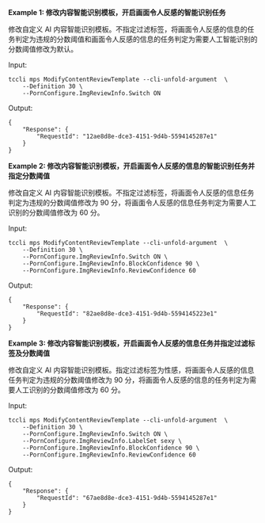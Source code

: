 **Example 1: 修改内容智能识别模板，开启画面令人反感的智能识别任务**

修改自定义 AI 内容智能识别模板。不指定过滤标签，将画面令人反感的信息的任务判定为违规的分数阈值和画面令人反感的信息的任务判定为需要人工智能识别的分数阈值修改为默认。

Input: 

```
tccli mps ModifyContentReviewTemplate --cli-unfold-argument  \
    --Definition 30 \
    --PornConfigure.ImgReviewInfo.Switch ON
```

Output: 
```
{
    "Response": {
        "RequestId": "12ae8d8e-dce3-4151-9d4b-5594145287e1"
    }
}
```

**Example 2: 修改内容智能识别模板，开启画面令人反感的信息的智能识别任务并指定分数阈值**

修改自定义 AI 内容智能识别模板。不指定过滤标签，将画面令人反感的信息任务判定为违规的分数阈值修改为 90 分，将画面令人反感的信息任务判定为需要人工识别的分数阈值修改为 60 分。

Input: 

```
tccli mps ModifyContentReviewTemplate --cli-unfold-argument  \
    --Definition 30 \
    --PornConfigure.ImgReviewInfo.Switch ON \
    --PornConfigure.ImgReviewInfo.BlockConfidence 90 \
    --PornConfigure.ImgReviewInfo.ReviewConfidence 60
```

Output: 
```
{
    "Response": {
        "RequestId": "82ae8d8e-dce3-4151-9d4b-5594145223e1"
    }
}
```

**Example 3: 修改内容智能识别模板，开启画面令人反感的信息任务并指定过滤标签及分数阈值**

修改自定义 AI 内容智能识别模板。指定过滤标签为性感，将画面令人反感的信息任务判定为违规的分数阈值修改为 90 分，将画面令人反感的信息的任务判定为需要人工识别的分数阈值修改为 60 分。

Input: 

```
tccli mps ModifyContentReviewTemplate --cli-unfold-argument  \
    --Definition 30 \
    --PornConfigure.ImgReviewInfo.Switch ON \
    --PornConfigure.ImgReviewInfo.LabelSet sexy \
    --PornConfigure.ImgReviewInfo.BlockConfidence 90 \
    --PornConfigure.ImgReviewInfo.ReviewConfidence 60
```

Output: 
```
{
    "Response": {
        "RequestId": "67ae8d8e-dce3-4151-9d4b-5594145287e1"
    }
}
```


